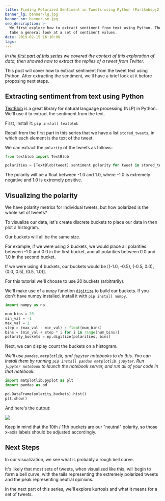 ```yaml
---
title: Finding Polarized Sentiment in Tweets using Python (Part&nbsp;2)
banner_lg: banner-lg.jpg
banner_sm: banner-sm.jpg
seo_description: >-
  We first explore how to extract sentiment from text using Python. Then, we
  take a general look at a set of sentiment values.
date: 2019-02-15 16:10:06
tags:
---
```



_In the [first part of this series](finding-polarized-sentiment-in-tweets-using-python/) we covered the context of this exploration of data, then showed how to extract the replies of a tweet from Twitter._

This post will cover how to extract sentiment from the tweet text using Python. After extracting the sentiment, we'll have a brief look at it before proposing next steps.


## Extracting sentiment from text using Python

[TextBlob](https://textblob.readthedocs.io/en/dev/) is a great library for natural language processing (NLP) in Python. We'll use it to extract the sentiment from the text.

First, install it: `pip install textblob`

Recall from the first part in this series that we have a list `stored_tweets`, in which each element is the text of the tweet.

We can extract the `polarity` of the tweets as follows:

```python
from textblob import TextBlob

polarities = [TextBlob(tweet).sentiment.polarity for tweet in stored_tweets]
```

The polarity will be a float between -1.0 and 1.0, where -1.0 is extremely negative and 1.0 is extremely positive.


## Visualizing the polarity

We have polarity metrics for individual tweets, but how polarized is the whole set of tweets?

To visualize our data, let's create discrete buckets to place our data in then plot a histogram. 

Our buckets will all be the same size. 

For example, if we were using 2 buckets, we would place all polarities between -1.0 and 0.0 in the first bucket, and all polarities between 0.0 and 1.0 in the second bucket.

If we were using 4 buckets, our buckets would be [(-1.0, -0.5), (-0.5, 0.0), (0.0, 0.5), (0.5, 1.0)].

For this tutorial we'll choose to use 20 buckets (arbitrarily).

We'll make use of a `numpy` function [`digitize`](https://docs.scipy.org/doc/numpy-1.15.1/reference/generated/numpy.digitize.html) to build our buckets.  If you don't have numpy installed, install it with `pip install numpy`.

```python
import numpy as np

num_bins = 20
min_val = -1
max_val = 1
step = (max_val - min_val) / float(num_bins)
bins = [min_val + step * i for i in range(num_bins)]
polarity_buckets = np.digitize(polarities, bins)
```

Next, we can display count the buckets on a histogram.  

_We'll use `pandas`, `matplotlib`, and `jupyter` notebooks to do this.  You can install them by running `pip install pandas matplotlib jupyter`. Run `jupyter notebook` to launch the notebook server, and run all of your code in that notebook._

```python
import matplotlib.pyplot as plt
import pandas as pd

pd.DataFrame(polarity_buckets).hist()
plt.show()
```

And here's the output:

<img src="polarity.png" style="max-width: 300px">

Keep in mind that the 10th / 11th buckets are our "neutral" polarity, so those x-axis labels should be adjusted accordingly.


## Next Steps

In our visualization, we see what is probably a rough bell curve. 

It's likely that most sets of tweets, when visualized like this, will begin to form a bell curve, with the tails representing the extremely polarized tweets and the peak representing neutral opinions.

In the next part of this series, we'll explore kurtosis and what it means for a set of tweets.